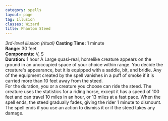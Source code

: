 ```yaml
---
category: spells
layout: page
tag: Illusion
classes: Wizard
title: Phantom Steed 
---
```

_3rd-level illusion (ritual)_ 
**Casting Time:** 1 minute    
**Range:** 30 feet    
**Components:** V, S    
**Duration:** 1 hour 
A Large quasi-real, horselike creature appears on the ground in an unoccupied space of your choice within range. You decide the creature's appearance, but it is equipped with a saddle, bit, and bridle. Any of the equipment created by the spell vanishes in a puff of smoke if it is carried more than 10 feet away from the steed.    
For the duration, you or a creature you choose can ride the steed. The creature uses the statistics for a riding horse, except it has a speed of 100 feet and can travel 10 miles in an hour, or 13 miles at a fast pace. When the spell ends, the steed gradually fades, giving the rider 1 minute to dismount. The spell ends if you use an action to dismiss it or if the steed takes any damage.